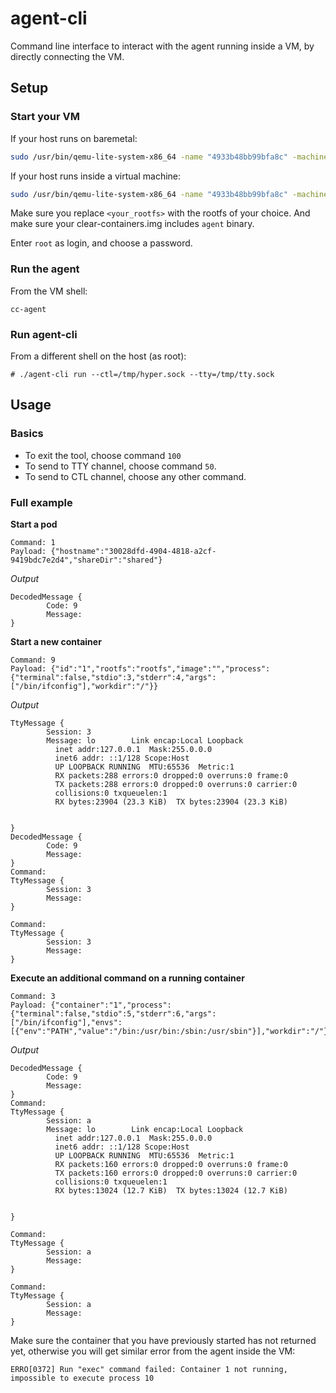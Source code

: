 # agent-cli
Command line interface to interact with the agent running inside a VM, by directly connecting the VM.

## Setup

### Start your VM

If your host runs on baremetal:

```bash
sudo /usr/bin/qemu-lite-system-x86_64 -name "4933b48bb99bfa8c" -machine pc,accel=kvm,kernel_irqchip,nvdimm -device nvdimm,memdev=mem0,id=nv0 -object "memory-backend-file,id=mem0,mem-path=/usr/share/clear-containers/clear-containers.img,size=235929600" -m "2G,slots=2,maxmem=3G" -smp 2,sockets=2,cores=1,threads=1 -cpu host -no-user-config -nodefaults -no-hpet -global kvm-pit.lost_tick_policy=discard -chardev stdio,signal=off,id=charconsole0 -device virtio-serial-pci,id=virtio-serial0 -device virtconsole,bus=virtio-serial0.0,chardev=charconsole0,id=console0,name=console0 -uuid a877689d-284e-4544-90a7-ed390a76ef57 -chardev socket,id=charch0,path=/tmp/hyper.sock,server,nowait -device virtserialport,bus=virtio-serial0.0,nr=1,chardev=charch0,id=channel0,name=sh.hyper.channel.0 -chardev socket,id=charch1,path=/tmp/tty.sock,server,nowait -device virtserialport,bus=virtio-serial0.0,nr=2,chardev=charch1,id=channel1,name=sh.hyper.channel.1 -chardev socket,path=/tmp/monitor_4933b48bb99bfa8c.sock,server,nowait,id=charmonitor -mon chardev=charmonitor -nographic -vga none  -kernel "/usr/share/clear-containers/vmlinuz.container" -append " root=/dev/pmem0p1 rootflags=dax,data=ordered,errors=remount-ro rw rootfstype=ext4 tsc=reliable no_timer_check rcupdate.rcu_expedited=1 cryptomgr.notests i8042.direct=1 i8042.dumbkbd=1 i8042.nopnp=1 i8042.noaux=1 noreplace-smp reboot=k panic=1 console=hvc0 initcall_debug init=/usr/lib/systemd/systemd iommu=off" -device virtio-9p-pci,fsdev=shared,mount_tag=shared -fsdev local,id=shared,path=<your_rootfs>,security_model=none
```

If your host runs inside a virtual machine:

```bash
sudo /usr/bin/qemu-lite-system-x86_64 -name "4933b48bb99bfa8c" -machine pc,accel=kvm,kernel_irqchip,nvdimm -device nvdimm,memdev=mem0,id=nv0 -object "memory-backend-file,id=mem0,mem-path=/usr/share/clear-containers/clear-containers.img,size=235929600" -m "2G,slots=2,maxmem=3G" -smp 2,sockets=2,cores=1,threads=1 -cpu host,pmu=off -no-user-config -nodefaults -no-hpet -global kvm-pit.lost_tick_policy=discard -chardev stdio,signal=off,id=charconsole0 -device virtio-serial-pci,disable-modern=true,id=virtio-serial0 -device virtconsole,bus=virtio-serial0.0,chardev=charconsole0,id=console0,name=console0 -uuid a877689d-284e-4544-90a7-ed390a76ef57 -chardev socket,id=charch0,path=/tmp/hyper.sock,server,nowait -device virtserialport,bus=virtio-serial0.0,nr=1,chardev=charch0,id=channel0,name=sh.hyper.channel.0 -chardev socket,id=charch1,path=/tmp/tty.sock,server,nowait -device virtserialport,bus=virtio-serial0.0,nr=2,chardev=charch1,id=channel1,name=sh.hyper.channel.1 -chardev socket,path=/tmp/monitor_4933b48bb99bfa8c.sock,server,nowait,id=charmonitor -mon chardev=charmonitor -nographic -vga none  -kernel "/usr/share/clear-containers/vmlinuz.container" -append " root=/dev/pmem0p1 rootflags=dax,data=ordered,errors=remount-ro rw rootfstype=ext4 tsc=reliable no_timer_check rcupdate.rcu_expedited=1 cryptomgr.notests i8042.direct=1 i8042.dumbkbd=1 i8042.nopnp=1 i8042.noaux=1 noreplace-smp reboot=k panic=1 console=hvc0 initcall_debug init=/usr/lib/systemd/systemd iommu=off" -device virtio-9p-pci,disable-modern=true,fsdev=shared,mount_tag=shared -fsdev local,id=shared,path=<your_rootfs>,security_model=none
```
Make sure you replace `<your_rootfs>` with the rootfs of your choice. And make sure your clear-containers.img includes `agent` binary.

Enter `root` as login, and choose a password.

### Run the agent

From the VM shell:

```
cc-agent
```

### Run agent-cli

From a different shell on the host (as root):
```
# ./agent-cli run --ctl=/tmp/hyper.sock --tty=/tmp/tty.sock
```

## Usage

### Basics

- To exit the tool, choose command `100`
- To send to TTY channel, choose command `50`.
- To send to CTL channel, choose any other command.

### Full example

__Start a pod__

```
Command: 1 
Payload: {"hostname":"30028dfd-4904-4818-a2cf-9419bdc7e2d4","shareDir":"shared"}
```

_Output_

```
DecodedMessage {
        Code: 9
        Message: 
}
```

__Start a new container__

```
Command: 9
Payload: {"id":"1","rootfs":"rootfs","image":"","process":{"terminal":false,"stdio":3,"stderr":4,"args":["/bin/ifconfig"],"workdir":"/"}}
```
_Output_

```
TtyMessage {
        Session: 3
        Message: lo        Link encap:Local Loopback  
          inet addr:127.0.0.1  Mask:255.0.0.0
          inet6 addr: ::1/128 Scope:Host
          UP LOOPBACK RUNNING  MTU:65536  Metric:1
          RX packets:288 errors:0 dropped:0 overruns:0 frame:0
          TX packets:288 errors:0 dropped:0 overruns:0 carrier:0
          collisions:0 txqueuelen:1 
          RX bytes:23904 (23.3 KiB)  TX bytes:23904 (23.3 KiB)


}
DecodedMessage {
        Code: 9
        Message: 
}
Command: 
TtyMessage {
        Session: 3
        Message: 
}

Command: 
TtyMessage {
        Session: 3
        Message: 
}
```

__Execute an additional command on a running container__

```
Command: 3
Payload: {"container":"1","process":{"terminal":false,"stdio":5,"stderr":6,"args":["/bin/ifconfig"],"envs":[{"env":"PATH","value":"/bin:/usr/bin:/sbin:/usr/sbin"}],"workdir":"/"}}
```
_Output_

```
DecodedMessage {
        Code: 9
        Message: 
}
Command: 
TtyMessage {
        Session: a
        Message: lo        Link encap:Local Loopback  
          inet addr:127.0.0.1  Mask:255.0.0.0
          inet6 addr: ::1/128 Scope:Host
          UP LOOPBACK RUNNING  MTU:65536  Metric:1
          RX packets:160 errors:0 dropped:0 overruns:0 frame:0
          TX packets:160 errors:0 dropped:0 overruns:0 carrier:0
          collisions:0 txqueuelen:1 
          RX bytes:13024 (12.7 KiB)  TX bytes:13024 (12.7 KiB)


}

Command: 
TtyMessage {
        Session: a
        Message: 
}

Command: 
TtyMessage {
        Session: a
        Message: 
}
```

Make sure the container that you have previously started has not returned yet, otherwise you will get similar error from the agent inside the VM:
```
ERRO[0372] Run "exec" command failed: Container 1 not running, impossible to execute process 10
```
